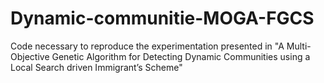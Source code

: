 # Dynamic-communitie-MOGA-FGCS
Code necessary to reproduce the experimentation presented in "A Multi-Objective Genetic Algorithm for Detecting Dynamic Communities using a Local Search driven Immigrant’s Scheme"

